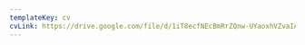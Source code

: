 ```yaml
---
templateKey: cv
cvLink: https://drive.google.com/file/d/1iT8ecfNEcBmRrZQnw-UYaoxhVZvaIATN/view?usp=sharing
---
```

